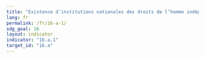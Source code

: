 ```yaml
---
title: "Existence d’institutions nationales des droits de l’homme indépendantes et conformes aux Principes de Paris"
lang: fr
permalink: /fr/16-a-1/
sdg_goal: 16
layout: indicator
indicator: "16.a.1"
target_id: "16.a"
---
```


